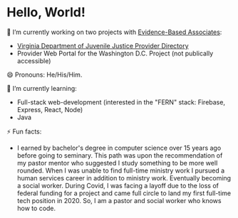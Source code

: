# Hello, World!

🔭 I’m currently working on two projects with [Evidence-Based Associates](https://evidencebasedassociates.com/):
  - [Virginia Department of Juvenile Justice Provider Directory](https://vamap.evidencebasedassociates.com/)
  - Provider Web Portal for the Washington D.C. Project (not publically accessible)
  
😄 Pronouns: He/His/Him.

🌱 I’m currently learning:
  - Full-stack web-development (interested in the "FERN" stack: Firebase, Express, React, Node)
  - Java
  
⚡ Fun facts:
  - I earned by bachelor's degree in computer science over 15 years ago before going to seminary. This path was upon the recommendation of my pastor mentor who suggested I study something to be more well rounded. When I was unable to find full-time ministry work I pursued a human services career in addition to ministry work. Eventually becoming a social worker. During Covid, I was facing a layoff due to the loss of federal funding for a project and came full circle to land my first full-time tech position in 2020. So, I am a pastor and social worker who knows how to code.
<!--

Here are some ideas to get you started:

- 🔭 I’m currently working on ...
- 🌱 I’m currently learning ...
- 👯 I’m looking to collaborate on ...
- 🤔 I’m looking for help with ...
- 💬 Ask me about ...
- 📫 How to reach me: ...
- 😄 Pronouns: ...
- ⚡ Fun fact: ...
-->
